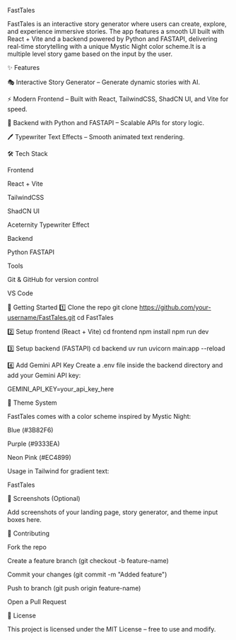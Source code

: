 FastTales

FastTales is an interactive story generator where users can create, explore, and experience immersive stories. The app features a smooth UI built with React + Vite and a backend powered by Python and FASTAPI, delivering real-time storytelling with a unique Mystic Night color scheme.It is a multiple level story game based on the input by the user.

✨ Features

🎭 Interactive Story Generator – Generate dynamic stories with AI.

⚡ Modern Frontend – Built with React, TailwindCSS, ShadCN UI, and Vite for speed.

🔧 Backend with Python and FASTAPI – Scalable APIs for story logic.

🖊 Typewriter Text Effects – Smooth animated text rendering.


🛠️ Tech Stack

Frontend

React + Vite

TailwindCSS

ShadCN UI

Aceternity Typewriter Effect

Backend

Python
FASTAPI

Tools

Git & GitHub for version control

VS Code  

🚀 Getting Started
1️⃣ Clone the repo
git clone https://github.com/your-username/FastTales.git
cd FastTales

2️⃣ Setup frontend (React + Vite)
cd frontend
npm install
npm run dev

3️⃣ Setup backend (FASTAPI)
cd backend
uv run uvicorn main:app --reload

4️⃣ Add Gemini API Key
Create a .env file inside the backend directory and add your Gemini API key:

GEMINI_API_KEY=your_api_key_here


🎨 Theme System

FastTales comes with a color scheme inspired by Mystic Night:

Blue (#3B82F6)

Purple (#9333EA)

Neon Pink (#EC4899)

Usage in Tailwind for gradient text:

<span class="bg-gradient-to-r from-[#3B82F6] via-[#9333EA] to-[#EC4899] bg-clip-text text-transparent">
  FastTales
</span>

📸 Screenshots (Optional)


Add screenshots of your landing page, story generator, and theme input boxes here.

🤝 Contributing

Fork the repo

Create a feature branch (git checkout -b feature-name)

Commit your changes (git commit -m "Added feature")

Push to branch (git push origin feature-name)

Open a Pull Request

📜 License

This project is licensed under the MIT License – free to use and modify.
